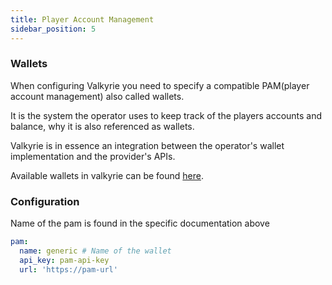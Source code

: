 ```yaml
---
title: Player Account Management
sidebar_position: 5
---
```

### Wallets
When configuring Valkyrie you need to specify a compatible PAM(player account management) also called wallets.

It is the system the operator uses to keep track of the players accounts and balance, why it is also referenced as wallets.

Valkyrie is in essence an integration between the operator's wallet implementation and the provider's APIs.

Available wallets in valkyrie can be found [here](/docs/wallet/valkyrie-pam-api).

### Configuration
Name of the pam is found in the specific documentation above
```yaml
pam:
  name: generic # Name of the wallet
  api_key: pam-api-key
  url: 'https://pam-url'
```